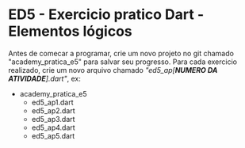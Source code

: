 # ED5 - Exercicio pratico Dart - Elementos lógicos

Antes de comecar a programar, crie um novo projeto no git chamado "academy_pratica_e5" para salvar seu progresso. Para
cada exercicio realizado, crie um novo arquivo chamado _"ed5_ap[**NUMERO DA ATIVIDADE**].dart"_, ex:

- academy_pratica_e5
    - ed5_ap1.dart
    - ed5_ap2.dart
    - ed5_ap3.dart
    - ed5_ap4.dart
    - ed5_ap5.dart
